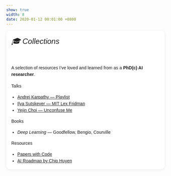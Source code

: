 ```yaml
---
show: true
width: 8
date: 2020-01-12 00:01:00 +0800
---
```


<div style="padding:1rem; background:#fff; border-radius:12px; box-shadow:0 2px 8px rgba(0,0,0,0.08); font-family:sans-serif; line-height:1.5;">

  <h6 style="margin-top:0; color:#222; font-size:1.5rem;">🎓 Collections</h6>
  <p style="margin-bottom:1rem;">
A selection of resources I’ve loved and learned from as a <strong>PhD(c) AI researcher</strong>.
  </p>

  <h7 style="margin:0.5rem 0;"> Talks</h7>
  <ul style="padding-left:1.2rem; margin:0;">
    <li><a href="https://www.youtube.com/watch?v=VMj-3S1tku0&list=PLAqhIrjkxbuWI23v9cThsA9GvCAUhRvKZ" target="_blank">Andrej Karpathy — Playlist</a></li>
    <li><a href="https://youtu.be/9EN_HoEk3KY?si=Earb81imrPSU4CD8" target="_blank">Ilya Sutskever — MIT Lex Fridman</a></li>
    <li><a href="https://www.youtube.com/watch?v=oIdnPeeSQnY" target="_blank">Yejin Choi — Unconfuse Me</a></li>
  </ul>

  <h7 style="margin:0.5rem 0;"> Books</h7>
  <ul style="padding-left:1.2rem; margin:0;">
    <li><em>Deep Learning</em> — Goodfellow, Bengio, Courville</li>
  </ul>

  <h7 style="margin:0.5rem 0;"> Resources</h7>
  <ul style="padding-left:1.2rem; margin:0;">
    <li><a href="https://paperswithcode.com" target="_blank">Papers with Code</a></li>
    <li><a href="https://huyenchip.com/mlops" target="_blank">AI Roadmap by Chip Huyen</a></li>
  </ul>
</div>
